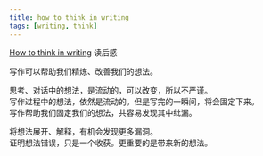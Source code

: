 ```yaml
---
title: how to think in writing
tags: [writing, think]
---
```


[How to think in writing](https://www.henrikkarlsson.xyz/p/writing-to-think) 读后感

<!--truncate-->

写作可以帮助我们精炼、改善我们的想法。

思考、对话中的想法，是流动的，可以改变，所以不严谨。  
写作过程中的想法，依然是流动的。但是写完的一瞬间，将会固定下来。  
写作帮助我们固定我们的想法，共容易发现其中纰漏。

将想法展开、解释，有机会发现更多漏洞。  
证明想法错误，只是一个收获。更重要的是带来新的想法。

